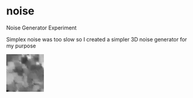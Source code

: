 # noise
Noise Generator Experiment

Simplex noise was too slow so I created a simpler 3D noise generator for my purpose

![Output sample](https://github.com/textmmorpg/noise/blob/main/noise.gif)
